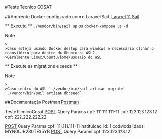 #Teste Tecnico GOSAT

##Ambiente Docker configurado com o Laravel Sail.
[Laravel 11 Sail](https://laravel.com/docs/11.x/sail#installing-sail-into-existing-applications)

** Execute **
`./vendor/bin/sail up` ou `docker-compose up -d`

>[!NOTE]
	>
	>Caso esteja usando Docker destop para windows é necessário clonar o repositório para dentro do Ubunto do WSL2
	>Geralmente Linux/Ubuntu/home/usuario do WSL

** Execute as migrations e seeds **
>[!NOTE]
	>
	>Caso dentro do WSL `./vendor/bin/sail artisan migrate` `./vendor/bin/sail artisan db:seed`

##Documentação Postman
[Postman](https://documenter.getpostman.com/view/2516132/2sAXxP9Y9B)

TesteTecnicoGosat
[POST](http://localhost/api/v1/simulacao/credito?cpf=123.123.123.12)
Query Params
cpf: 111.111.111-11
cpf: 123.123.123.12
cpf: 222.222.222.22

[POST](http://localhost/api/v1/simulacao/oferta?cpf=111.111.111-11&instituicao_id=1&codModalidade=MYN00JB280TE95YB)
Query Params
cpf: 111.111.111-11
instituicao_id: 1
codModalidade: MYN00JB280TE95YB
[POST](http://localhost/api/v1/simulacao/oferta/melhorOpcao?cpf=123.123.123.12)
Query Params
cpf: 123.123.123.12
